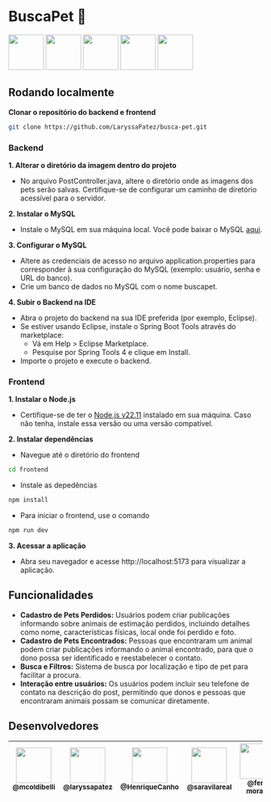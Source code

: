 # BuscaPet 🐾
<p align="left">
    <img width=70 src="https://img.shields.io/badge/Java-ED8B00?style=for-the-badge&logo=openjdk&logoColor=white"/>
    <img width=70 src="https://img.shields.io/badge/Spring-6DB33F?style=for-the-badge&logo=spring&logoColor=white"/>
    <img width=70 src="https://img.shields.io/badge/MySQL-00000F?style=for-the-badge&logo=mysql&logoColor=white"/>
    <img width=70 src="https://img.shields.io/badge/React-20232A?style=for-the-badge&logo=react&logoColor=61DAFBe"/>
    <img width=70 src="https://img.shields.io/badge/TypeScript-007ACC?style=for-the-badge&logo=typescript&logoColor=white"/>
</p>

## Rodando localmente
**Clonar o repositório do backend e frontend**
```bash
git clone https://github.com/LaryssaPatez/busca-pet.git
```
### Backend
**1. Alterar o diretório da imagem dentro do projeto**
- No arquivo PostController.java, altere o diretório onde as imagens dos pets serão salvas. Certifique-se de configurar um caminho de diretório acessível para o servidor.
  
**2. Instalar o MySQL**
- Instale o MySQL em sua máquina local. Você pode baixar o MySQL [aqui](https://dev.mysql.com/downloads/installer/).
  
**3. Configurar o MySQL**
- Altere as credenciais de acesso no arquivo application.properties para corresponder à sua configuração do MySQL (exemplo: usuário, senha e URL do banco).
- Crie um banco de dados no MySQL com o nome buscapet.

**4. Subir o Backend na IDE**
- Abra o projeto do backend na sua IDE preferida (por exemplo, Eclipse).
- Se estiver usando Eclipse, instale o Spring Boot Tools através do marketplace:
  - Vá em Help > Eclipse Marketplace.
  - Pesquise por Spring Tools 4 e clique em Install.
- Importe o projeto e execute o backend.
  
### Frontend
**1. Instalar o Node.js**
- Certifique-se de ter o [Node.js v22.11](https://nodejs.org/pt) instalado em sua máquina. Caso não tenha, instale essa versão ou uma versão compatível.

**2. Instalar dependências**
- Navegue até o diretório do frontend
```bash
cd frontend
```
- Instale as depedências
```bash
npm install
```
- Para iniciar o frontend, use o comando
```bash
npm run dev
```
**3. Acessar a aplicação**
- Abra seu navegador e acesse http://localhost:5173 para visualizar a aplicação.

## Funcionalidades
- **Cadastro de Pets Perdidos:** Usuários podem criar publicações informando sobre animais de estimação perdidos, incluindo detalhes como nome, características físicas, local onde foi perdido e foto.
- **Cadastro de Pets Encontrados:** Pessoas que encontraram um animal podem criar publicações informando o animal encontrado, para que o dono possa ser identificado e reestabelecer o contato.
- **Busca e Filtros:** Sistema de busca por localização e tipo de pet para facilitar a procura.
- **Interação entre usuários:** Os usuários podem incluir seu telefone de contato na descrição do post, permitindo que donos e pessoas que encontraram animais possam se comunicar diretamente.

## Desenvolvedores

<table>
<thead>
<tr>

<th align="center" style="text-align: center;"><a href="https://github.com/mcoldibelli"><img src="https://avatars.githubusercontent.com/u/134847635?v=4" width="70" style="max-width: 100%;"><br><sub>@mcoldibelli</sub></a></th>
<th align="center" style="text-align: center;"><a href="https://github.com/LaryssaPatez"><img src="https://avatars.githubusercontent.com/u/132311199?v=4" width="70" style="max-width: 100%;"><br><sub>@laryssapatez</sub></a></th>
<th align="center" style="text-align: center;"><a href="https://github.com/HenriqueCanho"><img src="https://avatars.githubusercontent.com/u/119677892?v=4" width="70" style="max-width: 100%;"><br><sub>@HenriqueCanho</sub></a></th>
<th align="center" style="text-align: center;"><a href="https://github.com/saravilareal"><img src="https://avatars.githubusercontent.com/u/101808264?v=4" width="70" style="max-width: 100%;"><br><sub>@saravilareal</sub></a></th>
<th align="center" style="text-align: center;"><a href="https://github.com/fer-morais"><img src="https://avatars.githubusercontent.com/u/179770439?v=4" width="70" style="max-width: 100%;"><br><sub>@fer-morais</sub></a></th>
<th align="center" style="text-align: center;"><a href=""><img src="" width="70" style="max-width: 100%;"><br><sub>@samuel</sub></a></th>

</tr>
</thead>
</table>
